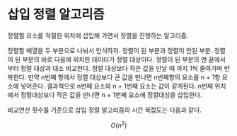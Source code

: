 # 삽입 정렬 알고리즘
정렬할 요소를 적절한 위치에 삽입해 가면서 정렬을 진행하는 알고리즘.

정렬할 배열을 두 부분으로 나눠서 인식하자. 정렬이 된 부분과 정렬이 안된 부분.
정렬이 된 부분의 바로 다음에 위치한 데이터가 정렬 대상이다.
정렬이 된 부분의 맨 끝에서부터 정렬 대상과 대소 비교한다. 정렬 대상보다 작은 값을 만날 때 까지 1씩 줄여가며 반복한다. 만약 n번째 항에서 정렬 대상보다 큰 값을 만나면 n번째항의 요소를 n + 1항 요소에 넣어준다. 결과적으로 n번째 요소와 n + 1번째 요소는 값이 같게된다. n번째 위치에서 정렬대상보다 작은 값을 만나면 n + 1번째 요소에 정렬대상을 삽입한다.

비교연산 횟수를 기준으로 삽입 정렬 알고리즘의 시간 복잡도는 다음과 같다.

$$ O\left ( n^2 \right ) $$